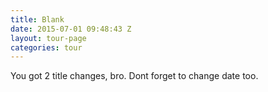 ```yaml
---
title: Blank
date: 2015-07-01 09:48:43 Z
layout: tour-page
categories: tour
---
```


You got 2 title changes, bro.
Dont forget to change date too. 